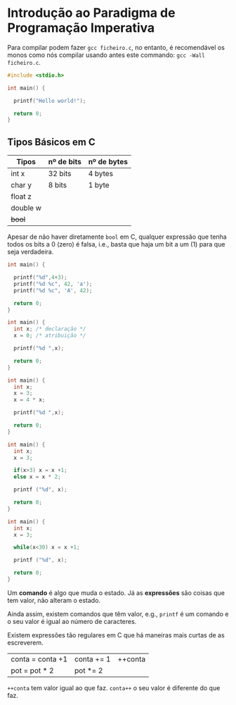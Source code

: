 # Introdução ao Paradigma de Programação Imperativa

Para compilar podem fazer `gcc ficheiro.c`, no entanto, é recomendável os monos
como nós compilar usando antes este commando: `gcc -Wall ficheiro.c`.

```C
#include <stdio.h>

int main() {

  printf("Hello world!");

  return 0;
}
```

## Tipos Básicos em C

| Tipos    | nº de bits | nº de bytes |
| -------- | ---------- | ----------- |
| int x    | 32 bits    | 4 bytes     |
| char y   | 8 bits     | 1 byte      |
| float z  |            |             |
| double w |            |             |
| ~~bool~~ |            |             |

Apesar de não haver diretamente `bool` em C, qualquer expressão que tenha todos os bits a 0 (zero) é falsa, i.e., basta que haja um bit a um (1) para que seja
verdadeira.

```C
int main() {

  printf("%d",4+3);
  printf("%d %c", 42, 'a');
  printf("%d %c", 'A', 42);

  return 0;
}
```

```C
int main() {
  int x; /* declaração */
  x = 0; /* atribuição */

  printf("%d ",x);

  return 0;
}
```

```C
int main() {
  int x;
  x = 3;
  x = 4 * x;

  printf("%d ",x);

  return 0;
}
```


```C
int main() {
  int x;
  x = 3;

  if(x>3) x = x +1;
  else x = x * 2;

  printf ("%d", x);

  return 0;
}
```

```C
int main() {
  int x;
  x = 3;

  while(x<30) x = x +1;

  printf ("%d", x);

  return 0;
}
```

Um **comando** é algo que muda o estado. Já as **expressões** são
coisas que tem valor, não alteram o estado.

Ainda assim, existem comandos que têm valor, e.g., `printf` é um
comando e o seu valor é igual ao número de caracteres.

Existem expressões tão regulares em C que há maneiras mais curtas de
as escreverem.

|                  |            |         |
|------------------|------------|---------|
| conta = conta +1 | conta += 1 | ++conta |
| pot = pot * 2    | pot *= 2   |         |

`++conta` tem valor igual ao que faz.
`conta++` o seu valor é diferente do que faz.
